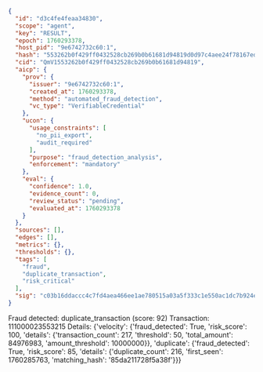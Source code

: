```json
{
  "id": "d3c4fe4feaa34830",
  "scope": "agent",
  "key": "RESULT",
  "epoch": 1760293378,
  "host_pid": "9e6742732c60:1",
  "hash": "553262b0f429ff0432528cb269b0b61681d94819d0d97c4aee24f78167ed679b",
  "cid": "QmV1553262b0f429ff0432528cb269b0b61681d94819",
  "aicp": {
    "prov": {
      "issuer": "9e6742732c60:1",
      "created_at": 1760293378,
      "method": "automated_fraud_detection",
      "vc_type": "VerifiableCredential"
    },
    "ucon": {
      "usage_constraints": [
        "no_pii_export",
        "audit_required"
      ],
      "purpose": "fraud_detection_analysis",
      "enforcement": "mandatory"
    },
    "eval": {
      "confidence": 1.0,
      "evidence_count": 0,
      "review_status": "pending",
      "evaluated_at": 1760293378
    }
  },
  "sources": [],
  "edges": [],
  "metrics": {},
  "thresholds": {},
  "tags": [
    "fraud",
    "duplicate_transaction",
    "risk_critical"
  ],
  "sig": "c03b16ddaccc4c7fd4aea466ee1ae780515a03a5f333c1e550ac1dc7b924e67f"
}
```

Fraud detected: duplicate_transaction (score: 92)
Transaction: 111000023553215
Details: {'velocity': {'fraud_detected': True, 'risk_score': 100, 'details': {'transaction_count': 217, 'threshold': 50, 'total_amount': 84976983, 'amount_threshold': 10000000}}, 'duplicate': {'fraud_detected': True, 'risk_score': 85, 'details': {'duplicate_count': 216, 'first_seen': 1760285763, 'matching_hash': '85da211728f5a38f'}}}
